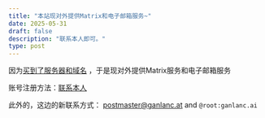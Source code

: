 ```yaml
---
title: "本站现对外提供Matrix和电子邮箱服务~"
date: 2025-05-31
draft: false
description: "联系本人即可。"
type: post
---
```


因为[买到了服务器和域名](/serverdomain/) ，于是现对外提供Matrix服务和电子邮箱服务

账号注册方法：[联系本人](/pin/) 

此外的，这边的新联系方式： <postmaster@ganlanc.at> and `@root:ganlanc.ai`